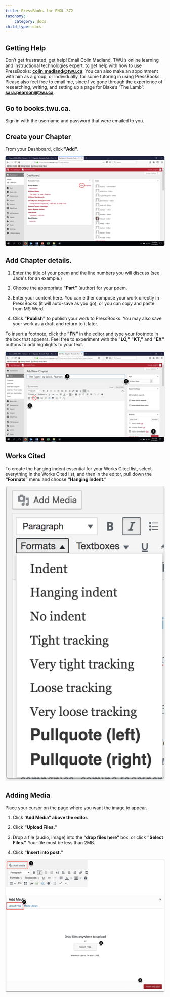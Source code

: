 ```yaml
---
title: PressBooks for ENGL 372
taxonomy:
    category: docs
child_type: docs
---
```

## Getting Help
Don’t get frustrated, get help! Email Colin Madland, TWU’s online learning and instructional technologies expert, to get help with how to use PressBooks: [**colin.madland@twu.ca**](colin.madland@twu.ca). You can also make an appointment with him as a group, or individually, for some tutoring in using PressBooks. Please also feel free to email me, since I’ve gone through the experience of researching, writing, and setting up a page for Blake’s “The Lamb”: [**sara.pearson@twu.ca**](sara.pearson@twu.ca).

## Go to books.twu.ca.
Sign in with the username and password that were emailed to you.

## Create your Chapter
From your Dashboard, click **"Add"**.

![](pressbooks_dashboard.png)

## Add Chapter details.

1. Enter the title of your poem and the line numbers you will discuss (see Jade's for an example.)

2. Choose the appropriate **"Part"** (author) for your poem.

3. Enter your content here. You can either compose your work directly in PressBooks (it will auto-save as you go), or you can copy and paste from MS Word.

4. Click **"Publish"** to publish your work to PressBooks. You may also save your work as a draft and return to it later.

To insert a footnote, click the **"FN"** in the editor and type your footnote in the box that appears. Feel free to experiment with the **"LO,"** **"KT,"** and **"EX"** buttons to add highlights to your text.

![](pressbooks_chapter.png)

## Works Cited

To create the hanging indent essential for your Works Cited list, select everything in the Works Cited list, and then in the editor, pull down the **“Formats”** menu and choose **“Hanging Indent.”**

![](pressbooks_media.png)

## Adding Media

Place your cursor on the page where you want the image to appear.

1. Click **'Add Media” above the editor.**

2. Click **"Upload Files."**

3. Drop a file (audio, image) into the **“drop files here”** box, or click **"Select Files."** Your file must be less than 2MB.

4. Click **"Insert into post."**

![](pressbooks_media2.png)
